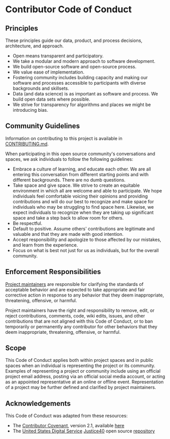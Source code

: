 # Contributor Code of Conduct

## Principles

These principles guide our data, product, and process decisions, architecture, and approach.

- Open means transparent and participatory.
- We take a modular and modern approach to software development.
- We build open-source software and open-source process.
- We value ease of implementation.
- Fostering community includes building capacity and making our software and processes accessible to participants with diverse backgrounds and skillsets.
- Data (and data science) is as important as software and process. We build open data sets where possible.
- We strive for transparency for algorithms and places we might be introducing bias.

## Community Guidelines

Information on contributing to this project is available in [CONTRIBUTING.md](CONTRIBUTING.md).

When participating in this open source community's conversations and spaces, we ask individuals to follow the following guidelines:

- Embrace a culture of learning, and educate each other. We are all entering this conversation from different starting points and with different backgrounds. There are no dumb questions.
- Take space and give space. We strive to create an equitable environment in which all are welcome and able to participate. We hope individuals feel comfortable voicing their opinions and providing contributions and will do our best to recognize and make space for individuals who may be struggling to find space here. Likewise, we expect individuals to recognize when they are taking up significant space and take a step back to allow room for others.
- Be respectful.
- Default to positive. Assume others' contributions are legitimate and valuable and that they are made with good intention.
- Accept responsibility and apologize to those affected by our mistakes, and learn from the experience.
- Focus on what is best not just for us as individuals, but for the overall community.

## Enforcement Responsibilities

[Project maintainers](MAINTAINERS.md) are responsible for clarifying the standards of acceptable behavior and are expected to take appropriate and fair corrective action in response to any behavior that they deem inappropriate, threatening, offensive, or harmful.

Project maintainers have the right and responsibility to remove, edit, or reject contributions, comments, code, wiki edits, issues, and other contributions that are not aligned with this Code of Conduct, or to ban temporarily or permanently any contributor for other behaviors that they deem inappropriate, threatening, offensive, or harmful.

## Scope

This Code of Conduct applies both within project spaces and in public spaces when an individual is representing the project or its community. Examples of representing a project or community include using an official project email address, posting via an official social media account, or acting as an appointed representative at an online or offline event. Representation of a project may be further defined and clarified by project maintainers.

## Acknowledgements

This Code of Conduct was adapted from these resources:

- The [Contributor Covenant](https://www.contributor-covenant.org), version 2.1, available [here](https://www.contributor-covenant.org/version/2/1/code_of_conduct.html)
- The [United States Digital Service](https://usds.gov) [Justice40](https://thejustice40.com) open source [repository](https://github.com/usds/justice40-tool)